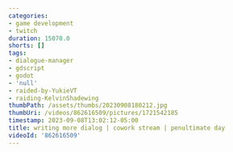 ```yaml
---
categories:
- game development
- twitch
duration: 15070.0
shorts: []
tags:
- dialogue-manager
- gdscript
- godot
- 'null'
- raided-by-YukieVT
- raiding-KelvinShadewing
thumbPath: /assets/thumbs/20230908180212.jpg
thumbUri: /videos/862616509/pictures/1721542185
timestamp: 2023-09-08T13:02:12-05:00
title: writing more dialog | cowork stream | penultimate day
videoId: '862616509'
---
```

